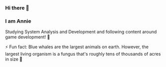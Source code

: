 ### Hi there 👋
### I am Annie

Studying System Analysis and Development and following content around game development! 🌱

⚡ Fun fact: Blue whales are the largest animals on earth. However, the largest living organism is a fungus that's roughly tens of thousands of acres in size 🍄 


<!--
**AnnieFL/AnnieFL** is a ✨ _special_ ✨ repository because its `README.md` (this file) appears on your GitHub profile.

Here are some ideas to get you started:

- 🔭 I’m currently working on ...
- 🌱 I’m currently learning ...
- 👯 I’m looking to collaborate on ...
- 🤔 I’m looking for help with ...
- 💬 Ask me about ...
- 📫 How to reach me: ...
- 😄 Pronouns: ...
- ⚡ Fun fact: ...
-->
